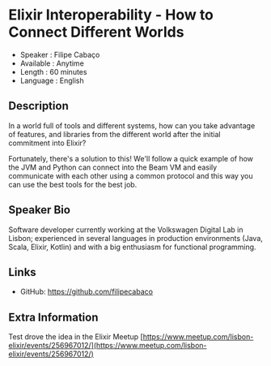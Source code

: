 Elixir Interoperability - How to Connect Different Worlds
=========================

* Speaker   : Filipe Cabaço
* Available : Anytime
* Length    : 60 minutes
* Language  : English

Description
-----------

In a world full of tools and different systems, how can you take advantage of features, and libraries from the different world after the initial commitment into Elixir? 

Fortunately, there's a solution to this! We'll follow a quick example of how the JVM and Python can connect into the Beam VM and easily communicate with each other using a common protocol and this way you can use the best tools for the best job.

Speaker Bio
-----------

Software developer currently working at the Volkswagen Digital Lab in Lisbon; experienced in several languages in production environments (Java, Scala, Elixir, Kotlin) and with a big enthusiasm for functional programming.

Links
-----

* GitHub: https://github.com/filipecabaco

Extra Information
-----------------

Test drove the idea in the Elixir Meetup [https://www.meetup.com/lisbon-elixir/events/256967012/](https://www.meetup.com/lisbon-elixir/events/256967012/) 